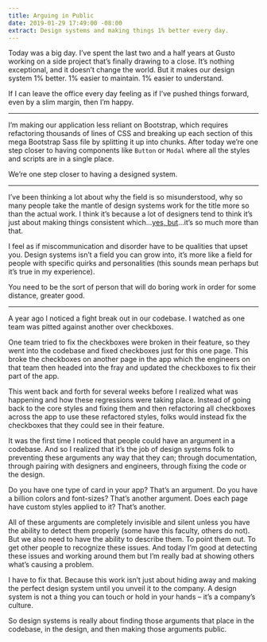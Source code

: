 ```yaml
---
title: Arguing in Public
date: 2019-01-29 17:49:00 -08:00
extract: Design systems and making things 1% better every day.
---
```


Today was a big day. I’ve spent the last two and a half years at Gusto working on a side project that’s finally drawing to a close. It’s nothing exceptional, and it doesn’t change the world. But it makes our design system 1% better. 1% easier to maintain. 1% easier to understand.

If I can leave the office every day feeling as if I’ve pushed things forward, even by a slim margin, then I’m happy.

***

I’m making our application less reliant on Bootstrap, which requires refactoring thousands of lines of CSS and breaking up each section of this mega Bootstrap Sass file by splitting it up into chunks. After today we’re one step closer to having components like `Button` or `Modal` where all the styles and scripts are in a single place. 

We’re one step closer to having a designed system.


***

I’ve been thinking a lot about why the field is so misunderstood, why so many people take the mantle of design systems work for the title more so than the actual work. I think it’s because a lot of designers tend to think it’s just about making things consistent which...[yes, but](https://robinrendle.com/notes/design-systems-at-gusto-part-ii/)...it’s so much more than that.

I feel as if miscommunication and disorder have to be qualities that upset you. Design systems isn’t a field you can grow into, it’s more like a field for people with specific quirks and personalities (this sounds mean perhaps but it’s true in my experience). 

You need to be the sort of person that will do boring work in order for some distance, greater good.

*** 

A year ago I noticed a fight break out in our codebase. I watched as one team was pitted against another over checkboxes.  

One team tried to fix the checkboxes were broken in their feature, so they went into the codebase and fixed checkboxes just for this one page. This broke the checkboxes on another page in the app which the engineers on that team then headed into the fray and updated the checkboxes to fix their part of the app. 

This went back and forth for several weeks before I realized what was happening and how these regressions were taking place. Instead of going back to the core styles and fixing them and then refactoring all checkboxes across the app to use these refactored styles, folks would instead fix the checkboxes that they could see in their feature.

It was the first time I noticed that people could have an argument in a codebase. And so I realized that it’s the job of design systems folk to preventing these arguments any way that they can; through documentation, through pairing with designers and engineers, through fixing the code or the design.

Do you have one type of card in your app? That’s an argument. Do you have a billion colors and font-sizes? That’s another argument. Does each page have custom styles applied to it? That’s another. 

All of these arguments are completely invisible and silent unless you have the ability to detect them properly (some have this faculty, others do not). But we also need to have the ability to describe them. To point them out. To get other people to recognize these issues. And today I’m good at detecting these issues and working around them but I’m really bad at showing others what’s causing a problem.

I have to fix that. Because this work isn’t just about hiding away and making the perfect design system until you unveil it to the company. A design system is not a thing you can touch or hold in your hands – it’s a company’s culture.  

So design systems is really about finding those arguments  that place in the codebase, in the design, and then making those arguments public.

